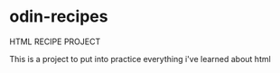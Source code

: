 # odin-recipes
HTML RECIPE PROJECT

This is a project to put into practice everything i've learned about html
